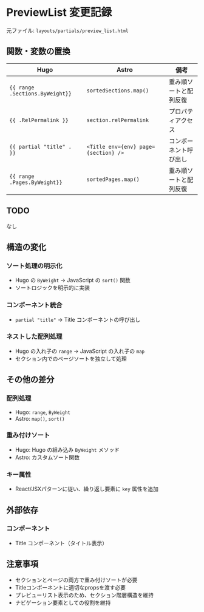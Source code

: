 # PreviewList 変更記録

元ファイル: `layouts/partials/preview_list.html`

## 関数・変数の置換

| Hugo                            | Astro                                | 備考                   |
| ------------------------------- | ------------------------------------ | ---------------------- |
| `{{ range .Sections.ByWeight}}` | `sortedSections.map()`               | 重み順ソートと配列反復 |
| `{{ .RelPermalink }}`           | `section.relPermalink`               | プロパティアクセス     |
| `{{ partial "title" . }}`       | `<Title env={env} page={section} />` | コンポーネント呼び出し |
| `{{ range .Pages.ByWeight}}`    | `sortedPages.map()`                  | 重み順ソートと配列反復 |

## TODO

なし

## 構造の変化

### ソート処理の明示化

- Hugo の `ByWeight` → JavaScript の `sort()` 関数
- ソートロジックを明示的に実装

### コンポーネント統合

- `partial "title"` → Title コンポーネントの呼び出し

### ネストした配列処理

- Hugo の入れ子の `range` → JavaScript の入れ子の `map`
- セクション内でのページソートを独立して処理

## その他の差分

### 配列処理

- Hugo: `range`, `ByWeight`
- Astro: `map()`, `sort()`

### 重み付けソート

- Hugo: Hugo の組み込み `ByWeight` メソッド
- Astro: カスタムソート関数

### キー属性

- React/JSXパターンに従い、繰り返し要素に `key` 属性を追加

## 外部依存

### コンポーネント

- Title コンポーネント（タイトル表示）

## 注意事項

- セクションとページの両方で重み付けソートが必要
- Titleコンポーネントに適切なpropsを渡す必要
- プレビューリスト表示のため、セクション階層構造を維持
- ナビゲーション要素としての役割を維持
